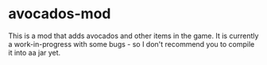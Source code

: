 # avocados-mod
This is a mod that adds avocados and other items in the game. It is currently a work-in-progress with some bugs - so I don't recommend you to compile it into aa jar yet.
